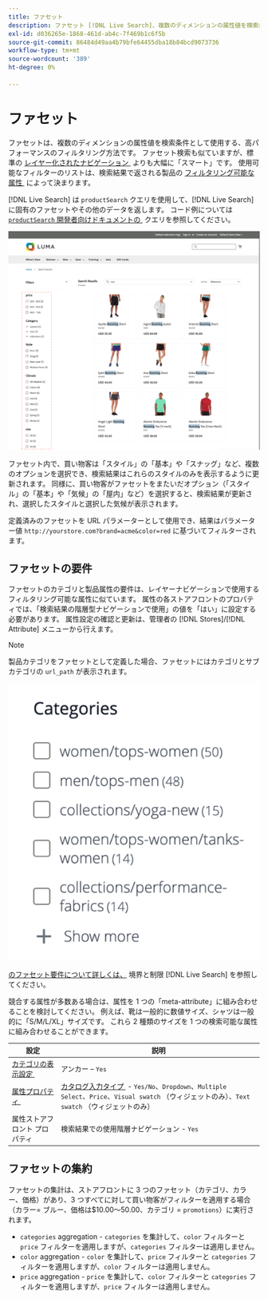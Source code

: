 ```yaml
---
title: ファセット
description: ファセット [!DNL Live Search]、複数のディメンションの属性値を検索条件として使用します。
exl-id: d036265e-1868-461d-ab4c-7f469b1c6f5b
source-git-commit: 86484d49aa4b79bfe64455dba18b84bcd9073736
workflow-type: tm+mt
source-wordcount: '389'
ht-degree: 0%

---
```


# ファセット

ファセットは、複数のディメンションの属性値を検索条件として使用する、高パフォーマンスのフィルタリング方法です。 ファセット検索も似ていますが、標準の [&#x200B; レイヤー化されたナビゲーション &#x200B;](https://experienceleague.adobe.com/docs/commerce-admin/catalog/catalog/navigation/navigation-layered.html?lang=ja) よりも大幅に「スマート」です。 使用可能なフィルターのリストは、検索結果で返される製品の [&#x200B; フィルタリング可能な属性 &#x200B;](https://experienceleague.adobe.com/docs/commerce-admin/catalog/catalog/navigation/navigation-layered.html?lang=ja#filterable-attributes) によって決まります。

[!DNL Live Search] は `productSearch` クエリを使用して、[!DNL Live Search] に固有のファセットやその他のデータを返します。 コード例については [`productSearch` 開発者向けドキュメントの &#x200B;](https://developer.adobe.com/commerce/webapi/graphql/schema/live-search/queries/product-search/) クエリを参照してください。

![&#x200B; フィルタリングされた検索結果 &#x200B;](assets/storefront-search-results-run.png)

ファセット内で、買い物客は「スタイル」の「基本」や「スナッグ」など、複数のオプションを選択でき、検索結果はこれらのスタイルのみを表示するように更新されます。 同様に、買い物客がファセットをまたいだオプション（「スタイル」の「基本」や「気候」の「屋内」など）を選択すると、検索結果が更新され、選択したスタイルと選択した気候が表示されます。

定義済みのファセットを URL パラメーターとして使用でき、結果はパラメーター値 `http://yourstore.com?brand=acme&color=red` に基づいてフィルターされます。

## ファセットの要件

ファセットのカテゴリと製品属性の要件は、レイヤーナビゲーションで使用するフィルタリング可能な属性に似ています。 属性の各ストアフロントのプロパティでは、「検索結果の階層型ナビゲーションで使用」の値を「はい」に設定する必要があります。 属性設定の確認と更新は、管理者の [!DNL Stores]/[!DNL Attribute] メニューから行えます。

>[!NOTE]
>
>製品カテゴリをファセットとして定義した場合、ファセットにはカテゴリとサブカテゴリの `url_path` が表示されます。
>
>![&#x200B; カテゴリファセット &#x200B;](assets/facet-category.png)

[&#x200B; のファセット要件について詳しくは、](./boundaries-limits.md#facets) 境界と制限 [!DNL Live Search] を参照してください。

競合する属性が多数ある場合は、属性を 1 つの「meta-attribute」に組み合わせることを検討してください。 例えば、靴は一般的に数値サイズ、シャツは一般的に「S/M/L/XL」サイズです。 これら 2 種類のサイズを 1 つの検索可能な属性に組み合わせることができます。

| 設定 | 説明 |
|--- |--- |
| [&#x200B; カテゴリの表示設定 &#x200B;](https://experienceleague.adobe.com/docs/commerce-admin/catalog/categories/create/categories-display-settings.html?lang=ja) | アンカー – `Yes` |
| [&#x200B; 属性プロパティ &#x200B;](https://experienceleague.adobe.com/docs/commerce-admin/catalog/product-attributes/create/attribute-product-create.html?lang=ja) | [&#x200B; カタログ入力タイプ &#x200B;](https://experienceleague.adobe.com/docs/commerce-admin/catalog/product-attributes/attributes-input-types.html?lang=ja) - `Yes/No`、`Dropdown`、`Multiple Select`、`Price`、`Visual swatch` （ウィジェットのみ）、`Text swatch` （ウィジェットのみ） |
| 属性ストアフロント プロパティ | 検索結果での使用階層ナビゲーション - `Yes` |

## ファセットの集約

ファセットの集計は、ストアフロントに 3 つのファセット（カテゴリ、カラー、価格）があり、3 つすべてに対して買い物客がフィルターを適用する場合（カラー= ブルー、価格は$10.00～50.00、カテゴリ = `promotions`）に実行されます。

* `categories` aggregation - `categories` を集計して、`color` フィルターと `price` フィルターを適用しますが、`categories` フィルターは適用しません。
* `color` aggregation - `color` を集計して、`price` フィルターと `categories` フィルターを適用しますが、`color` フィルターは適用しません。
* `price` aggregation - `price` を集計して、`color` フィルターと `categories` フィルターを適用しますが、`price` フィルターは適用しません。
